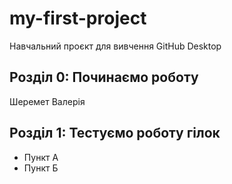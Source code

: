 # my-first-project
 Навчальний проєкт для вивчення GitHub Desktop
## Розділ 0: Починаємо роботу
Шеремет Валерія
## Розділ 1: Тестуємо роботу гілок 
*   Пункт А
*   Пункт Б
